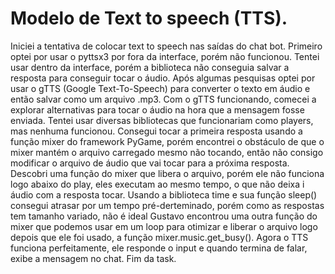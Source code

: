 # Modelo de Text to speech (TTS).

Iniciei a tentativa de colocar text to speech nas saídas do chat bot.
Primeiro optei por usar o pyttsx3 por fora da interface, porém não funcionou.
Tentei usar dentro da interface, porém a biblioteca não conseguia salvar a resposta para conseguir tocar o áudio.
Após algumas pesquisas optei por usar o gTTS (Google Text-To-Speech) para converter o texto em áudio e então salvar como um arquivo .mp3.
Com o gTTS funcionando, comecei a explorar alternativas para tocar o áudio na hora que a mensagem fosse enviada.
Tentei usar diversas bibliotecas que funcionariam como players, mas nenhuma funcionou.
Consegui tocar a primeira resposta usando a função mixer do framework PyGame, porém encontrei o obstáculo de que o mixer mantém o arquivo carregado 
mesmo não tocando, então não consigo modificar o arquivo de áudio que vai tocar para a próxima resposta.
Descobri uma função do mixer que libera o arquivo, porém ele não funciona logo abaixo do play, eles executam ao mesmo tempo, o que não deixa i áudio com 
a resposta tocar.
Usando a biblioteca time e sua função sleep() consegui atrasar por um tempo pré-derteminado, porém como as respostas tem tamanho variado, não é ideal
Gustavo encontrou uma outra função do mixer que podemos usar em um loop para otimizar e liberar o arquivo logo depois que ele foi usado, a função 
mixer.music.get_busy().
Agora o TTS funciona perfeitamente, ele responde o input e quando termina de falar, exibe a mensagem no chat.
Fim da task.

